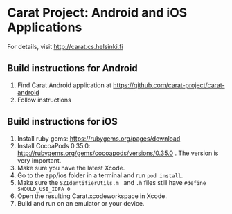 # Carat Project: Android and iOS Applications

For details, visit http://carat.cs.helsinki.fi

## Build instructions for Android

1. Find Carat Android application at https://github.com/carat-project/carat-android
2. Follow instructions

## Build instructions for iOS

1. Install ruby gems: https://rubygems.org/pages/download
2. Install CocoaPods 0.35.0: http://rubygems.org/gems/cocoapods/versions/0.35.0 . The version is very important.
3. Make sure you have the latest Xcode.
4. Go to the app/ios folder in a terminal and run `pod install`.
5. Make sure the `SZIdentifierUtils.m ` and `.h` files still have `#define SHOULD_USE_IDFA 0`
6. Open the resulting Carat.xcodeworkspace in Xcode.
7. Build and run on an emulator or your device.
